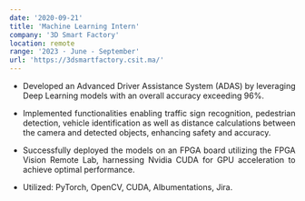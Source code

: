 ```yaml
---
date: '2020-09-21'
title: 'Machine Learning Intern'
company: '3D Smart Factory'
location: remote
range: '2023 · June - September'
url: 'https://3dsmartfactory.csit.ma/'
---
```


- <p align="justify">Developed an Advanced Driver Assistance System (ADAS) by leveraging Deep Learning models with an overall
  accuracy exceeding 96%.</p>
- <p align="justify">Implemented functionalities enabling traffic sign recognition, pedestrian detection, vehicle identification as well as distance calculations between the camera and detected objects, enhancing safety and accuracy.</p>
- <p align="justify">Successfully deployed the models on an FPGA board utilizing the FPGA Vision Remote Lab, harnessing Nvidia
  CUDA for GPU acceleration to achieve optimal performance.</p>
- Utilized: PyTorch, OpenCV, CUDA, Albumentations, Jira.
